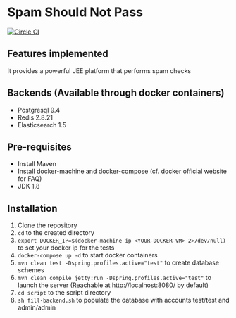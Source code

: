 # Spam Should Not Pass
[![Circle CI](https://circleci.com/gh/v4lproik/spam-should-not-pass.svg?style=svg)](https://circleci.com/gh/v4lproik/spam-should-not-pass)

## Features implemented

It provides a powerful JEE platform that performs spam checks

## Backends (Available through docker containers)

- Postgresql 9.4
- Redis 2.8.21
- Elasticsearch 1.5

## Pre-requisites

- Install Maven 
- Install docker-machine and docker-compose (cf. docker official website for FAQ)
- JDK 1.8

## Installation

1. Clone the repository
2. `cd` to the created directory
3. `export DOCKER_IP=$(docker-machine ip <YOUR-DOCKER-VM> 2>/dev/null)` to set your docker ip for the tests
4. `docker-compose up -d` to start docker containers
5. `mvn clean test -Dspring.profiles.active="test"` to create database schemes
6. `mvn clean compile jetty:run -Dspring.profiles.active="test"` to launch the server (Reachable at http://localhost:8080/ by default)
7. `cd script` to the script directory 
8. `sh fill-backend.sh` to populate the database with accounts test/test and admin/admin
